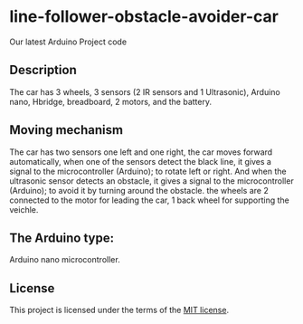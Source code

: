 # line-follower-obstacle-avoider-car
Our latest Arduino Project code 
## Description 
The car has 3 wheels, 3 sensors (2 IR sensors and 1 Ultrasonic), Arduino nano, Hbridge, breadboard, 2 motors, and the battery.

## Moving mechanism
The car has two sensors one left and one right, the car moves forward automatically, when one of the sensors detect the black line, it gives a signal to the microcontroller (Arduino); to rotate left or right. And when the ultrasonic sensor detects an obstacle, it gives a signal to the microcontroller (Arduino); to avoid it by turning around the obstacle. the wheels are 2 connected to the motor
for leading the car, 1 back wheel for supporting the veichle.

## The Arduino type: 
Arduino nano microcontroller.

## License

This project is licensed under the terms of the [MIT license](https://opensource.org/licenses/MIT).
